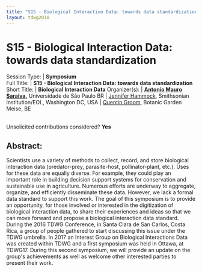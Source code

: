 ```yaml
---
title: "S15 - Biological Interaction Data: towards data standardization"
layout: tdwg2018
---
```


# S15 - Biological Interaction Data: towards data standardization

Session Type: | **Symposium**  
Full Title:   | **S15 - Biological Interaction Data: towards data standardization**  
Short Title:  | **Biological Interaction Data**
Organizer(s): | **[Antonio Mauro Saraiva](mailto:saraiva@usp.br),** Universidade de São Paulo BR
              | [Jennifer Hammock](hammockJ@si.edu), Smithsonian Institution/EOL, Washington DC, USA
              | [Quentin Groom](quentin.groom@plantentuinmeise.be), Botanic Garden Meise, BE


<p><br />Unsolicited contributions considered? <strong>Yes</strong></p>


<!--
**How many 80-minute sessions are you requesting?** 1
**Technical Requirements:**   Recording.
-->

## Abstract:

Scientists use a variety of methods to collect, record, and store biological interaction data (predator-prey, parasite-host, pollinator-plant, etc.). Uses for these data are equally diverse. For example, they could play an important role in building decision support systems for conservation and sustainable use in agriculture. Numerous efforts are underway to aggregate, organize, and efficiently disseminate these data. However, we lack a formal data standard to support this work. The goal of this symposium is to provide an opportunity, for those involved or interested in the digitization of biological interaction data, to share their experiences and ideas so that we can move forward and propose a biological interaction data standard. During the 2016 TDWG Conference, in Santa Clara de San Carlos, Costa Rica, a group of people gathered to start discussing this issue under the TDWG umbrella. In 2017 an Interest Group on Biological Interactions Data was created within TDWG and a first symposium was held in Ottawa, at TDWG17. During this second symposium, we will provide an update on the group's achievements as well as welcome other interested parties to present their work.
